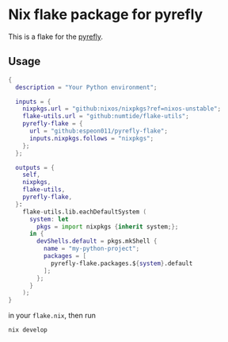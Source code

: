 # Nix flake package for pyrefly

This is a flake for the [pyrefly](https://github.com/facebook/pyrefly).

## Usage

```nix
{
  description = "Your Python environment";

  inputs = {
    nixpkgs.url = "github:nixos/nixpkgs?ref=nixos-unstable";
    flake-utils.url = "github:numtide/flake-utils";
    pyrefly-flake = {
      url = "github:espeon011/pyrefly-flake";
      inputs.nixpkgs.follows = "nixpkgs";
    };
  };

  outputs = {
    self,
    nixpkgs,
    flake-utils,
    pyrefly-flake,
  }:
    flake-utils.lib.eachDefaultSystem (
      system: let
        pkgs = import nixpkgs {inherit system;};
      in {
        devShells.default = pkgs.mkShell {
          name = "my-python-project";
          packages = [
            pyrefly-flake.packages.${system}.default
          ];
        };
      }
    );
}
```

in your `flake.nix`, then run

```shell
nix develop
```

